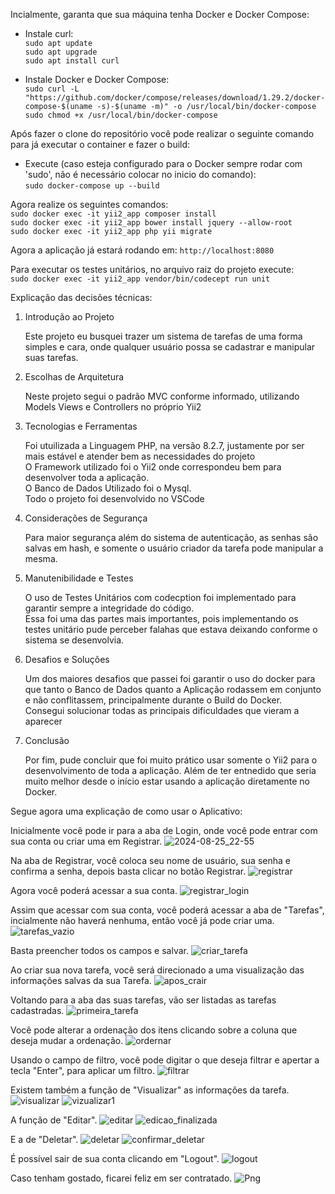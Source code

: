 Incialmente, garanta que sua máquina tenha Docker e Docker Compose:

- Instale curl: <br/>
`sudo apt update` <br/>
`sudo apt upgrade` <br/>
`sudo apt install curl` 

- Instale Docker e Docker Compose: <br/>
`sudo curl -L "https://github.com/docker/compose/releases/download/1.29.2/docker-compose-$(uname -s)-$(uname -m)" -o /usr/local/bin/docker-compose` <br/>
`sudo chmod +x /usr/local/bin/docker-compose`

Após fazer o clone do repositório você pode realizar o seguinte comando para já executar o container e fazer o build: <br/>

- Execute (caso esteja configurado para o Docker sempre rodar com 'sudo', não é necessário colocar no inicio do comando): <br/>
`sudo docker-compose up --build`

Agora realize os seguintes comandos: <br/>
`sudo docker exec -it yii2_app composer install` <br/>
`sudo docker exec -it yii2_app bower install jquery --allow-root` <br/>
`sudo docker exec -it yii2_app php yii migrate`

Agora a aplicação já estará rodando em: `http://localhost:8080` 

Para executar os testes unitários, no arquivo raiz do projeto execute: <br/>
`sudo docker exec -it yii2_app vendor/bin/codecept run unit`

Explicação das decisões técnicas: <br/>

1. Introdução ao Projeto <br/>

    Este projeto eu busquei trazer um sistema de tarefas de uma forma simples e cara, onde qualquer usuário possa se cadastrar e manipular suas tarefas. <br/>

2. Escolhas de Arquitetura <br/>

    Neste projeto segui o padrão MVC conforme informado, utilizando Models Views e Controllers no próprio Yii2 <br/>

3. Tecnologias e Ferramentas <br/>

    Foi utuilizada a Linguagem PHP, na versão 8.2.7, justamente por ser mais estável e atender bem as necessidades do projeto <br/>
    O Framework utilizado foi o Yii2 onde correspondeu bem para desenvolver toda a aplicação. <br/>
    O Banco de Dados Utilizado foi o Mysql. <br/>
    Todo o projeto foi desenvolvido no VSCode <br/>

4. Considerações de Segurança <br/>

    Para maior segurança além do sistema de autenticação, as senhas são salvas em hash, e somente o usuário criador da tarefa pode manipular a mesma. <br/>

6. Manutenibilidade e Testes <br/>

    O uso de Testes Unitários com codecption foi implementado para garantir sempre a integridade do código. <br/>
    Essa foi uma das partes mais importantes, pois implementando os testes unitário pude perceber falahas que estava deixando conforme o sistema se desenvolvia. <br/>

7. Desafios e Soluções <br/>

    Um dos maiores desafios que passei foi garantir o uso do docker para que tanto o Banco de Dados quanto  a Aplicação rodassem em conjunto e não conflitassem, principalmente durante o Build do Docker. <br/>
    Consegui solucionar todas as principais dificuldades que vieram a aparecer <br/>

8. Conclusão <br/>

    Por fim, pude concluir que foi muito prático usar somente o Yii2 para o desenvolvimento de toda a aplicação. Além de ter entnedido que seria muito melhor desde o início estar usando a aplicação diretamente no Docker. <br/>

Segue agora uma explicação de como usar o Aplicativo:

Inicialmente você pode ir para a aba de Login, onde você pode entrar com sua conta ou criar uma em Registrar.
![2024-08-25_22-55](https://github.com/user-attachments/assets/242f9787-3700-4142-b22a-3ada98d1dd21)

Na aba de Registrar, você coloca seu nome de usuário, sua senha e confirma a senha, depois basta clicar no botão Registrar.
![registrar](https://github.com/user-attachments/assets/7c11fb0f-1ed7-464d-80e1-14c46a2d4d71)

Agora você poderá acessar a sua conta.
![registrar_login](https://github.com/user-attachments/assets/0859aee9-a53e-4d76-810f-a5f3146f1204)


Assim que acessar com sua conta, você poderá acessar a aba de "Tarefas", incialmente não haverá nenhuma, então você já pode criar uma.
![tarefas_vazio](https://github.com/user-attachments/assets/e2892a36-3add-48a7-8c5f-a502a004649c)

Basta preencher todos os campos e salvar.
![criar_tarefa](https://github.com/user-attachments/assets/c8459332-a2e8-4421-84b2-6909a641c16d)

Ao criar sua nova tarefa, você será direcionado a uma visualização das informações salvas da sua Tarefa.
![apos_crair](https://github.com/user-attachments/assets/4702e7be-0f6e-43cc-9bdc-4f986d8d8529)

Voltando para a aba das suas tarefas, vão ser listadas as tarefas cadastradas.
![primeira_tarefa](https://github.com/user-attachments/assets/479dd767-01f5-43c9-bd81-b6a54b34d32b)

Você pode alterar a ordenação dos itens clicando sobre a coluna que deseja mudar a ordenação.
![ordernar](https://github.com/user-attachments/assets/8f8f54e7-e50a-488e-9fb5-8059b0c00738)

Usando o campo de filtro, você pode digitar o que deseja filtrar e apertar a tecla "Enter", para aplicar um filtro.
![filtrar](https://github.com/user-attachments/assets/591c07a5-3ab9-4072-973c-3a56205015f7)

Existem também a função de "Visualizar" as informações da tarefa.
![visualizar](https://github.com/user-attachments/assets/97714f2b-e67f-4f15-874a-41cd962425b6)
![vizualizar1](https://github.com/user-attachments/assets/2ee12b82-32fc-4d17-9b1d-3ed779224def)

A função de "Editar".
![editar](https://github.com/user-attachments/assets/1b772a11-06b2-44cb-9f98-b9db65f4d333)
![edicao_finalizada](https://github.com/user-attachments/assets/280a9968-edb7-493a-a498-2af8741bd12b)

E a de "Deletar".
![deletar](https://github.com/user-attachments/assets/a73919c2-13e5-4c20-8e30-bf32716457bc)
![confirmar_deletar](https://github.com/user-attachments/assets/18f927fa-f808-4fa9-9a8e-59647e631b0a)

É possível sair de sua conta clicando em "Logout".
![logout](https://github.com/user-attachments/assets/de3c9cdb-63c8-4b81-8f7c-3696b7f65f60)

Caso tenham gostado, ficarei feliz em ser contratado.
![Png](https://github.com/user-attachments/assets/ef5b6ef1-7696-4ab3-9448-c982b455821e)






